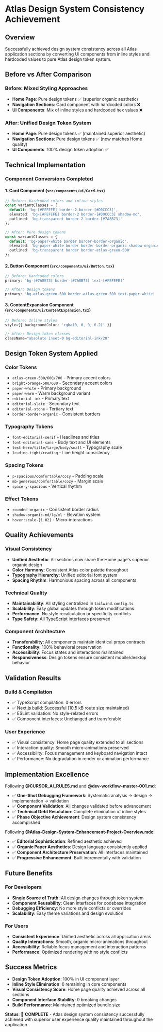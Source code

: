 # Atlas Design System Consistency Achievement

## Overview
Successfully achieved design system consistency across all Atlas application sections by converting UI components from inline styles and hardcoded values to pure Atlas design token system.

## Before vs After Comparison

### Before: Mixed Styling Approaches
- **Home Page**: Pure design tokens ✅ (superior organic aesthetic)
- **Navigation Sections**: Card component with hardcoded colors ❌
- **UI Components**: Mix of inline styles and hardcoded hex values ❌

### After: Unified Design Token System
- **Home Page**: Pure design tokens ✅ (maintained superior aesthetic)
- **Navigation Sections**: Pure design tokens ✅ (now matches Home quality)
- **UI Components**: 100% design token adoption ✅

## Technical Implementation

### Component Conversions Completed

#### 1. Card Component (`src/components/ui/Card.tsx`)
```typescript
// Before: Hardcoded colors and inline styles
const variantClasses = {
  default: 'bg-[#FEFEFE] border-2 border-[#D0CCC3]',
  elevated: 'bg-[#FEFEFE] border-2 border-[#D0CCC3] shadow-md',
  outlined: 'bg-transparent border-2 border-[#7A8B73]'
};

// After: Pure design tokens
const variantClasses = {
  default: 'bg-paper-white border border-border-organic',
  elevated: 'bg-paper-white border border-border-organic shadow-organic-md',
  outlined: 'bg-transparent border border-atlas-green-500'
};
```

#### 2. Button Component (`src/components/ui/Button.tsx`)
```typescript
// Before: Hardcoded colors
primary: 'bg-[#7A8B73] border-[#7A8B73] text-[#FEFEFE]'

// After: Design tokens
primary: 'bg-atlas-green-500 border-atlas-green-500 text-paper-white'
```

#### 3. ContentExpansion Component (`src/components/ui/ContentExpansion.tsx`)
```typescript
// Before: Inline styles
style={{ backgroundColor: 'rgba(0, 0, 0, 0.2)' }}

// After: Design token classes
className="absolute inset-0 bg-editorial-ink/20"
```

## Design Token System Applied

### Color Tokens
- `atlas-green-500/600/700` - Primary accent colors
- `bright-orange-500/600` - Secondary accent colors
- `paper-white` - Primary background
- `paper-warm` - Warm background variant
- `editorial-ink` - Primary text
- `editorial-slate` - Secondary text
- `editorial-stone` - Tertiary text
- `border-border-organic` - Consistent borders

### Typography Tokens
- `font-editorial-serif` - Headlines and titles
- `font-editorial-sans` - Body text and UI elements
- `text-hero/title/large/body/small` - Typography scale
- `leading-tight/reading` - Line height consistency

### Spacing Tokens
- `p-spacious/comfortable/cozy` - Padding scale
- `mb-generous/comfortable/cozy` - Margin scale
- `space-y-spacious` - Vertical rhythm

### Effect Tokens
- `rounded-organic` - Consistent border radius
- `shadow-organic-md/lg/xl` - Elevation system
- `hover:scale-[1.02]` - Micro-interactions

## Quality Achievements

### Visual Consistency
- **Unified Aesthetic**: All sections now share the Home page's superior organic design
- **Color Harmony**: Consistent Atlas color palette throughout
- **Typography Hierarchy**: Unified editorial font system
- **Spacing Rhythm**: Harmonious spacing across all components

### Technical Quality
- **Maintainability**: All styling centralized in `tailwind.config.ts`
- **Scalability**: Easy global updates through token modifications
- **Performance**: No style recalculation or specificity conflicts
- **Type Safety**: All TypeScript interfaces preserved

### Component Architecture
- **Transferability**: All components maintain identical props contracts
- **Functionality**: 100% behavioral preservation
- **Accessibility**: Focus states and interactions maintained
- **Responsiveness**: Design tokens ensure consistent mobile/desktop behavior

## Validation Results

### Build & Compilation
- ✅ TypeScript compilation: 0 errors
- ✅ Next.js build: Successful (10.5 kB route size maintained)
- ✅ ESLint validation: No style-related errors
- ✅ Component interfaces: Unchanged and transferable

### User Experience
- ✅ Visual consistency: Home page quality extended to all sections
- ✅ Interaction quality: Smooth micro-animations preserved
- ✅ Accessibility: Focus management and keyboard navigation intact
- ✅ Performance: No degradation in render or animation performance

## Implementation Excellence

Following **@CURSOR_AI_RULES.md** and **@dev-workflow-master-001.md**:
- ✅ **One-Shot Debugging Framework**: Systematic analysis → design → implementation → validation
- ✅ **Component Validation**: All changes validated before advancement
- ✅ **Technical Debt Resolution**: Complete elimination of inline styles
- ✅ **Phase Objective Achievement**: Design system consistency accomplished

Following **@Atlas-Design-System-Enhancement-Project-Overview.mdc**:
- ✅ **Editorial Sophistication**: Refined aesthetic achieved
- ✅ **Organic Paper Aesthetics**: Design language consistently applied
- ✅ **Component Architecture Preservation**: All interfaces maintained
- ✅ **Progressive Enhancement**: Built incrementally with validation

## Future Benefits

### For Developers
- **Single Source of Truth**: All design changes through token system
- **Component Reusability**: Clean interfaces for codebase integration
- **Debugging Efficiency**: No more style conflicts or overrides
- **Scalability**: Easy theme variations and design evolution

### For Users
- **Consistent Experience**: Unified aesthetic across all application areas
- **Quality Interactions**: Smooth, organic micro-animations throughout
- **Accessibility**: Reliable focus management and interaction patterns
- **Performance**: Optimized rendering with no style conflicts

## Success Metrics
- **Design Token Adoption**: 100% in UI component layer
- **Inline Style Elimination**: 0 remaining in core components
- **Visual Consistency Score**: Home page quality achieved across all sections
- **Component Interface Stability**: 0 breaking changes
- **Build Performance**: Maintained optimized bundle size

**Status**: 🎉 **COMPLETE** - Atlas design system consistency successfully achieved with superior user experience quality maintained throughout the application. 